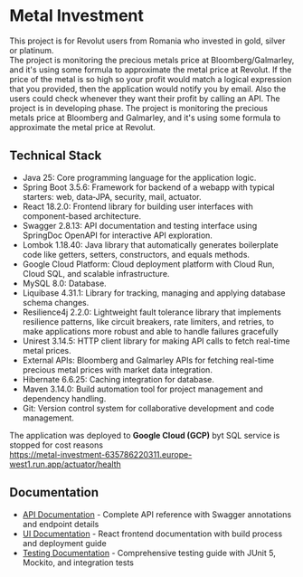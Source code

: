 # Metal Investment
<div>
<div dir="auto">
<p>This project is for Revolut users from Romania who invested in gold, silver or platinum.<br />The project is monitoring the precious metals price at Bloomberg/Galmarley, and it's using some formula to approximate the metal price at Revolut. If the price of the metal is so high so your profit would match a logical expression that you provided, then the application would notify you by email. Also the users could check whenever they want their profit by calling an API. The project is in developing phase. The project is monitoring the precious metals price at Bloomberg and Galmarley, and it's using some formula to approximate the metal price at Revolut.</p>
</div>

<section class="mb-12 material-card">
  <h2 class="text-2xl font-bold text-[#073B4C] mb-4">Technical Stack</h2>
  <ul class="list-disc list-inside text-gray-700 space-y-2">
    <li><span class="font-bold">Java 25:</span> Core programming language for the application logic.</li>
    <li><span class="font-bold">Spring Boot 3.5.6:</span> Framework for backend of a webapp with typical starters: web, data‑JPA, security, mail, actuator.</li>
    <li><span class="font-bold">React 18.2.0:</span> Frontend library for building user interfaces with component-based architecture.</li>
    <li><span class="font-bold">Swagger 2.8.13:</span> API documentation and testing interface using SpringDoc OpenAPI for interactive API exploration.</li>
    <li><span class="font-bold">Lombok 1.18.40:</span> Java library that automatically generates boilerplate code like getters, setters, constructors, and equals methods.</li>
    <li><span class="font-bold">Google Cloud Platform:</span> Cloud deployment platform with Cloud Run, Cloud SQL, and scalable infrastructure.</li>
    <li><span class="font-bold">MySQL 8.0:</span> Database.</li>
    <li><span class="font-bold">Liquibase 4.31.1:</span> Library for tracking, managing and applying database schema changes.</li>
    <li><span class="font-bold">Resilience4j 2.2.0:</span> Lightweight fault tolerance library that implements resilience patterns, like circuit breakers, rate limiters, and retries, to make applications more robust and able to handle failures gracefully</li>
    <li><span class="font-bold">Unirest 3.14.5:</span> HTTP client library for making API calls to fetch real-time metal prices.</li>
    <li><span class="font-bold">External APIs:</span> Bloomberg and Galmarley APIs for fetching real-time precious metal prices with market data integration.</li>
    <li><span class="font-bold">Hibernate 6.6.25:</span> Caching integration for database.</li>
    <li><span class="font-bold">Maven 3.14.0:</span> Build automation tool for project management and dependency handling.</li>
    <li><span class="font-bold">Git:</span> Version control system for collaborative development and code management.</li>
  </ul>

  The application was deployed to <b>Google Cloud (GCP)</b> byt SQL service is stopped for cost reasons
  <br>https://metal-investment-635786220311.europe-west1.run.app/actuator/health </br>

</section>

<section class="mb-12 material-card">
  <h2 class="text-2xl font-bold text-[#073B4C] mb-4">Documentation</h2>
  <ul class="list-disc list-inside text-gray-700 space-y-2">
    <li><a href="API_DOCUMENTATION.md" class="text-blue-600 hover:text-blue-800 underline">API Documentation</a> - Complete API reference with Swagger annotations and endpoint details</li>
    <li><a href="README-UI.md" class="text-blue-600 hover:text-blue-800 underline">UI Documentation</a> - React frontend documentation with build process and deployment guide</li>
    <li><a href="README_TESTING.md" class="text-blue-600 hover:text-blue-800 underline">Testing Documentation</a> - Comprehensive testing guide with JUnit 5, Mockito, and integration tests</li>
  </ul>
</section>
